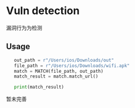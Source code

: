 # Vuln detection

漏洞行为为检测

## Usage
 ```python
    out_path = r"/Users/ios/Downloads/out"
    file_path = r"/Users/ios/Downloads/wifi.apk"
    match = MATCH(file_path, out_path)
    match_result = match.match_url()

    print(match_result)
```
暂未完善
